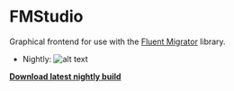 FMStudio
===

Graphical frontend for use with the [Fluent Migrator](https://github.com/schambers/fluentmigrator/) library.

* Nightly: ![alt text](http://mbuild.cloudapp.net/app/rest/builds/buildType:InfoSupportFMStudio_Nightly/statusIcon "Nightly Build Status")

**[Download latest nightly build](http://builds.flyingpie.nl/fm-studio/fmstudio-latest.zip)**
